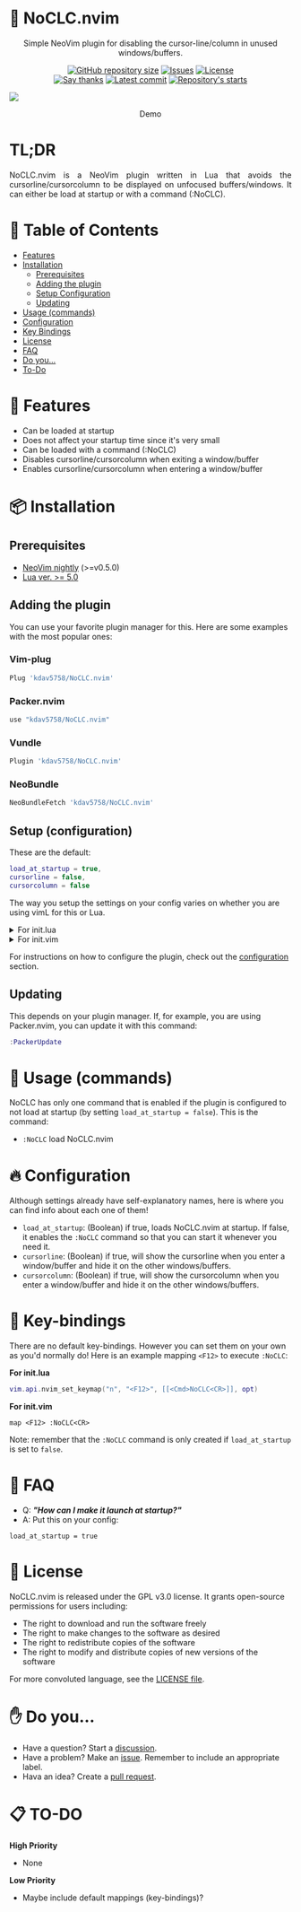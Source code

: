 # 🥕 NoCLC.nvim



<p align="center">
	Simple NeoVim plugin for disabling the cursor-line/column in unused windows/buffers.
</p>

<p align="center">
    <a href="https://github.com/kdav5758/NoCLC.nvim"
        ><img
            src="https://img.shields.io/github/repo-size/kdav5758/NoCLC.nvim"
            alt="GitHub repository size"
    /></a>
    <a href="https://github.com/kdav5758/NoCLC.nvim/issues"
        ><img
            src="https://img.shields.io/github/issues-raw/kdav5758/NoCLC.nvim"
            alt="Issues"
    /></a>
    <a href="https://github.com/kdav5758/NoCLC.nvim/blob/main/LICENSE"
        ><img
            src="https://img.shields.io/github/license/kdav5758/NoCLC.nvim"
            alt="License"
    /><br />
    <a href="https://saythanks.io/to/kdav5758%40gmail.com"
        ><img
            src="https://img.shields.io/badge/say-thanks-modal.svg"
            alt="Say thanks"/></a
    ></a>    <a href="https://github.com/kdav5758/whid.nvim/commits/main"
    <a href="https://github.com/kdav5758/NoCLC.nvim/commits/main"
		><img
			src="https://img.shields.io/github/last-commit/kdav5758/NoCLC.nvim"
			alt="Latest commit"
    /></a>
    <a href="https://github.com/kdav5758/NoCLC.nvim/stargazers"
        ><img
            src="https://img.shields.io/github/stars/kdav5758/NoCLC.nvim"
            alt="Repository's starts"
    /></a>
</p>


<kbd><img src ="https://i.imgur.com/gdQRDgA.gif"></kbd>
<p align="center">
	Demo
</p>

# TL;DR

<div style="text-align: justify">
	NoCLC.nvim is a NeoVim plugin written in Lua that avoids the cursorline/cursorcolumn to be displayed on unfocused buffers/windows. It can either be load at startup or with a command (:NoCLC).
</div>



# 🌲 Table of Contents

* [Features](#-features)
* [Installation](#-installation)
	* [Prerequisites](#prerequisites)
	* [Adding the plugin](#adding-the-plugin)
	* [Setup Configuration](#setup-configuration)
	* [Updating](#updating)
* [Usage (commands)](#-usage-commands)
* [Configuration](#-configuration)
* [Key Bindings](#-key-bindings)
* [License](#-license)
* [FAQ](#-faq)
* [Do you...](#-do-you)
* [To-Do](#-to-do)

# 🧧 Features
- Can be loaded at startup
- Does not affect your startup time since it's very small
- Can be loaded with a command (:NoCLC)
- Disables cursorline/cursorcolumn when exiting a window/buffer
- Enables cursorline/cursorcolumn when entering a window/buffer

# 📦 Installation

## Prerequisites

- [NeoVim nightly](https://github.com/neovim/neovim/releases/tag/nightly) (>=v0.5.0)
- [Lua ver. >= 5.0](https://www.lua.org/manual/5.0/readme.html#changes)

## Adding the plugin
You can use your favorite plugin manager for this. Here are some examples with the most popular ones:

### Vim-plug

```lua
Plug 'kdav5758/NoCLC.nvim'
```
### Packer.nvim

```lua
use "kdav5758/NoCLC.nvim"
```

### Vundle

```lua
Plugin 'kdav5758/NoCLC.nvim'
```

### NeoBundle
```lua
NeoBundleFetch 'kdav5758/NoCLC.nvim'
```

## Setup (configuration)
These are the default:

```lua
load_at_startup = true,
cursorline = false,
cursorcolumn = false
```

The way you setup the settings on your config varies on whether you are using vimL for this or Lua.


<details>
    <summary>For init.lua</summary>
<p>

```lua
local no_clc = require("no-clc")

no_clc.setup({
	load_at_startup = true,
	cursorline = true,
	cursorcolumn = true
})
```
<br />
</details>


<details>
    <summary>For init.vim</summary>
<p>

```lua
lua << EOF
local no_clc = require("no-clc")

no_clc.setup({
	load_at_startup = true,
	cursorline = true,
	cursorcolumn = true
})
EOF
```
<br />
</details>

For instructions on how to configure the plugin, check out the [configuration](#configuration) section.

## Updating
This depends on your plugin manager. If, for example, you are using Packer.nvim, you can update it with this command:
```lua
:PackerUpdate
```

# 🤖 Usage (commands)
NoCLC has only one command that is enabled if the plugin is configured to not load at startup (by setting `load_at_startup = false`). This is the command:

- `:NoCLC` load NoCLC.nvim

# 🔥 Configuration
Although settings already have self-explanatory names, here is where you can find info about each one of them!

- `load_at_startup`: (Boolean) if true, loads NoCLC.nvim at startup. If false, it enables the `:NoCLC` command so that you can start it whenever you need it.
- `cursorline`: (Boolean) if true, will show the cursorline when you enter a window/buffer and hide it on the other windows/buffers.
- `cursorcolumn`: (Boolean) if true, will show the cursorcolumn when you enter a window/buffer and hide it on the other windows/buffers.

# 🍞 Key-bindings
There are no default key-bindings. However you can set them on your own as you'd normally do! Here is an example mapping `<F12>` to execute `:NoCLC`:

**For init.lua**
```lua
vim.api.nvim_set_keymap("n", "<F12>", [[<Cmd>NoCLC<CR>]], opt)
```

**For init.vim**
```vimscript
map <F12> :NoCLC<CR>
```

Note: remember that the `:NoCLC` command is only created if `load_at_startup` is set to `false`.

# 🙋 FAQ

- Q: ***"How can I make it launch at startup?"***
- A: Put this on your config:

```
load_at_startup = true
```

# 📜 License

NoCLC.nvim is released under the GPL v3.0 license. It grants open-source permissions for users including:

- The right to download and run the software freely
- The right to make changes to the software as desired
- The right to redistribute copies of the software
- The right to modify and distribute copies of new versions of the software

For more convoluted language, see the [LICENSE file](https://github.com/kdav5758/NoCLC.nvim/blob/dev/LICENSE).

# ✋ Do you...

- Have a question? Start a [discussion](https://github.com/kdav5758/NoCLC.nvim/discussions).
- Have a problem? Make an [issue](https://github.com/kdav5758/NoCLC.nvim/issues). Remember to include an appropriate label.
- Hava an idea? Create a [pull request](https://github.com/kdav5758/NoCLC.nvim/pulls).

# 📋 TO-DO

**High Priority**
- None

**Low Priority**
- Maybe include default mappings (key-bindings)?

